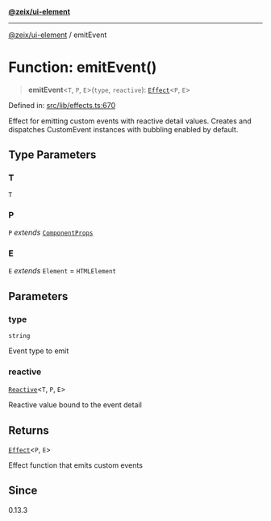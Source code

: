 [**@zeix/ui-element**](../README.md)

***

[@zeix/ui-element](../globals.md) / emitEvent

# Function: emitEvent()

> **emitEvent**\<`T`, `P`, `E`\>(`type`, `reactive`): [`Effect`](../type-aliases/Effect.md)\<`P`, `E`\>

Defined in: [src/lib/effects.ts:670](https://github.com/zeixcom/ui-element/blob/297c0e8e040b3880ad85a2bc873523a8086f09a3/src/lib/effects.ts#L670)

Effect for emitting custom events with reactive detail values.
Creates and dispatches CustomEvent instances with bubbling enabled by default.

## Type Parameters

### T

`T`

### P

`P` *extends* [`ComponentProps`](../type-aliases/ComponentProps.md)

### E

`E` *extends* `Element` = `HTMLElement`

## Parameters

### type

`string`

Event type to emit

### reactive

[`Reactive`](../type-aliases/Reactive.md)\<`T`, `P`, `E`\>

Reactive value bound to the event detail

## Returns

[`Effect`](../type-aliases/Effect.md)\<`P`, `E`\>

Effect function that emits custom events

## Since

0.13.3
